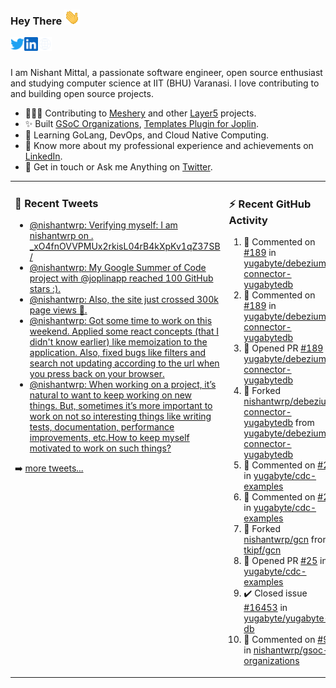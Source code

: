 ### Hey There <img src="./assets/wave.gif" width="25px">
<a href="http://urls.nishantwrp.com/github-to-twitter" target="_blank">
  <img align="left" alt="Nishant's Twitter" width="22px" src="./assets/twitter.svg" />
</a>
<a href="http://urls.nishantwrp.com/github-to-linkedin" target="_blank">
  <img align="left" alt="Nishant's LinkedIn" width="22px" src="./assets/linkedin.svg" />
</a>
<a href="http://urls.nishantwrp.com/github-to-site" target="_blank">
  <img align="left" alt="Nishant's Site" width="22px" src="./assets/globe.svg" />
</a>
<br /><br />

I am Nishant Mittal, a passionate software engineer, open source enthusiast and studying computer science at IIT (BHU) Varanasi. I love contributing to and building open source projects.

- 👨🏽‍💻 Contributing to [Meshery](https://meshery.io/) and other [Layer5](https://layer5.io/) projects.
- ✨ Built [GSoC Organizations](https://www.gsocorganizations.dev/), [Templates Plugin for Joplin](https://github.com/joplin/plugin-templates).
- 🌱 Learning GoLang, DevOps, and Cloud Native Computing.
- 🚀 Know more about my professional experience and achievements on [LinkedIn](http://urls.nishantwrp.com/github-to-linkedin).
- 💬 Get in touch or Ask me Anything on [Twitter](http://urls.nishantwrp.com/github-to-twitter).

<table><tr>
<td valign="top" width="50%">

### 📱 Recent Tweets
<!-- TWITTER:START -->
- [@nishantwrp: Verifying myself: I am nishantwrp on . _xO4fnOVVPMUx2rkisL04rB4kXpKv1qZ37SB /](https://rss.app/articles/cb4e791f6f6d729c074351566bd3a7c508111d6e1136a1e9c3ec930d979628d4f61eb1492ac7df6ef2a76a79de1c089063d268e1c71a7c1189)
- [@nishantwrp: My Google Summer of Code project with @joplinapp reached 100 GitHub stars :&rpar;.](https://rss.app/articles/cb4e791f6f6d729c074351566bd3a7c508111d6e1136a1e9c3ec930d979628d4f61eb1492ac7df6ef3aa6b7bd6120a9662dd69e3c4147d1c83)
- [@nishantwrp: Also, the site just crossed 300k page views 🎉.](https://rss.app/articles/cb4e791f6f6d729c074351566bd3a7c508111d6e1136a1e9c3ec930d979628d4f61eb1492ac7df6ef3a56275dd160e9360d661e8c51772108a)
- [@nishantwrp: Got some time to work on  this weekend. Applied some react concepts &lpar;that I didn&#39;t know earlier&rpar; like memoization to the application. Also, fixed bugs like filters and search not updating according to the url when you press back on your browser.](https://rss.app/articles/cb4e791f6f6d729c074351566bd3a7c508111d6e1136a1e9c3ec930d979628d4f61eb1492ac7df6ef3a56275dd150b9762d36ce8c2127d1483)
- [@nishantwrp: When working on a project, it’s natural to want to keep working on new things. But, sometimes it’s more important to work on not so interesting things like writing tests, documentation, performance improvements, etc.How to keep myself motivated to work on such things?](https://rss.app/articles/cb4e791f6f6d729c074351566bd3a7c508111d6e1136a1e9c3ec930d979628d4f61eb1492ac7df6ef3a56978dc1c079561dc6ae4ca147c1189)
<!-- TWITTER:END -->
➡️ [more tweets...](http://urls.nishantwrp.com/github-to-twitter)

</td>
<td valign="top" width="50%">

### ⚡ Recent GitHub Activity
<!--RECENT_ACTIVITY:start-->
1. 💬 Commented on [#189](https://github.com/yugabyte/debezium-connector-yugabytedb/pull/189#discussion_r1148883751) in [yugabyte/debezium-connector-yugabytedb](https://github.com/yugabyte/debezium-connector-yugabytedb)<br>
2. 💬 Commented on [#189](https://github.com/yugabyte/debezium-connector-yugabytedb/pull/189#discussion_r1148833961) in [yugabyte/debezium-connector-yugabytedb](https://github.com/yugabyte/debezium-connector-yugabytedb)<br>
3. 💪 Opened PR [#189](https://github.com/yugabyte/debezium-connector-yugabytedb/pull/189) in [yugabyte/debezium-connector-yugabytedb](https://github.com/yugabyte/debezium-connector-yugabytedb)<br>
4. 🔱 Forked [nishantwrp/debezium-connector-yugabytedb](https://github.com/nishantwrp/debezium-connector-yugabytedb) from [yugabyte/debezium-connector-yugabytedb](https://github.com/yugabyte/debezium-connector-yugabytedb)<br>
5. 💬 Commented on [#25](https://github.com/yugabyte/cdc-examples/pull/25#discussion_r1143889694) in [yugabyte/cdc-examples](https://github.com/yugabyte/cdc-examples)<br>
6. 💬 Commented on [#25](https://github.com/yugabyte/cdc-examples/pull/25#discussion_r1143801289) in [yugabyte/cdc-examples](https://github.com/yugabyte/cdc-examples)<br>
7. 🔱 Forked [nishantwrp/gcn](https://github.com/nishantwrp/gcn) from [tkipf/gcn](https://github.com/tkipf/gcn)<br>
8. 💪 Opened PR [#25](https://github.com/yugabyte/cdc-examples/pull/25) in [yugabyte/cdc-examples](https://github.com/yugabyte/cdc-examples)<br>
9. ✔️ Closed issue [#16453](https://github.com/yugabyte/yugabyte-db/issues/16453) in [yugabyte/yugabyte-db](https://github.com/yugabyte/yugabyte-db)<br>
10. 💬 Commented on [#99](https://github.com/nishantwrp/gsoc-organizations/pull/99#issuecomment-1473259893) in [nishantwrp/gsoc-organizations](https://github.com/nishantwrp/gsoc-organizations)<br>
<!--RECENT_ACTIVITY:end-->

</td>
</tr></table>
